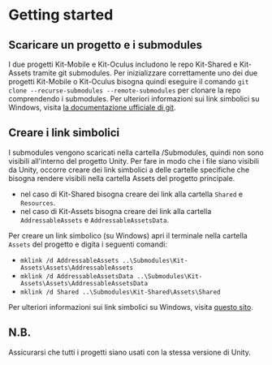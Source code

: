 # Getting started

## Scaricare un progetto e i submodules

I due progetti Kit-Mobile e Kit-Oculus includono le repo Kit-Shared e Kit-Assets tramite git submodules.
Per inizializzare correttamente uno dei due progetti Kit-Mobile o Kit-Oculus bisogna quindi eseguire
il comando `git clone --recurse-submodules --remote-submodules` per clonare la repo comprendendo i submodules.
Per ulteriori informazioni sui link simbolici su Windows, visita
[la documentazione ufficiale di git](https://git-scm.com/book/en/v2/Git-Tools-Submodules).

## Creare i link simbolici

I submodules vengono scaricati nella cartella /Submodules, quindi non sono visibili all'interno del progetto Unity.
Per fare in modo che i file siano visibili da Unity, occorre creare dei link simbolici a delle cartelle
specifiche che bisogna rendere visibili nella cartella Assets del progetto principale.

- nel caso di Kit-Shared bisogna creare dei link alla cartella `Shared` e `Resources`.
- nel caso di Kit-Assets bisogna creare dei link alla cartella `AddressableAssets` e `AddressableAssetsData`.

Per creare un link simbolico (su Windows) apri il terminale nella cartella `Assets` del progetto
e digita i seguenti comandi:

- `mklink /d AddressableAssets ..\Submodules\Kit-Assets\Assets\AddressableAssets`
- `mklink /d AddressableAssetsData ..\Submodules\Kit-Assets\Assets\AddressableAssetsData`
- `mklink /d Shared ..\Submodules\Kit-Shared\Assets\Shared`

Per ulteriori informazioni sui link simbolici su Windows, visita
[questo sito](https://docs.microsoft.com/it-it/windows-server/administration/windows-commands/mklink).

## N.B.

Assicurarsi che tutti i progetti siano usati con la stessa versione di Unity.

